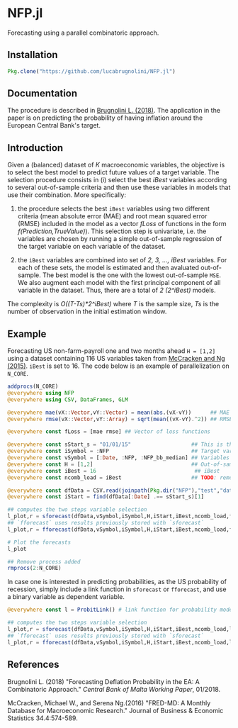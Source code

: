 # NFP.jl
Forecasting using a parallel combinatoric approach.

## Installation
```julia
Pkg.clone("https://github.com/lucabrugnolini/NFP.jl")
```

## Documentation
The procedure is described in [Brugnolini L. (2018)](https://lucabrugnolini.github.io/publication/forecasting_deflation_probability.pdf). The application in the paper is on predicting the probability of having inflation around the European Central Bank's target. 


## Introduction
Given a (balanced) dataset of _K_ macroeconomic variables, the objective is to select the best model to predict future values of a target variable. The selection procedure consists in (i) select the best _iBest_ variables according to several out-of-sample criteria and then use these variables in models that use their combination. More specifically:

1. the procedure selects the best `iBest` variables using two different criteria (mean absolute error (MAE) and root mean squared error (RMSE) included in the model as a vector _fLoss_ of functions in the form _f(Prediction,TrueValue)_). This selection step is univariate, i.e. the variables are chosen by running a simple out-of-sample  regression of the target variable on each variable of the dataset. 

2. the `iBest` variables are combined into set of _2, 3, ..., iBest_ variables. For each of these sets, the model is estimated and then avaluated out-of-sample. The best model is the one with the lowest out-of-sample `MSE`. We also augment each model with the first principal component of all variable in the dataset. Thus, there are a total of _2 (2^iBest)_ models. 

The complexity is _O((T-Ts)*2^iBest)_ where _T_ is the sample size, _Ts_ is the number of observation in the initial estimation window. 

## Example
Forecasting US non-farm-payroll one and two months ahead `H = [1,2]` using a dataset containing 116 US variables taken from [McCracken and Ng (2015)](https://amstat.tandfonline.com/doi/abs/10.1080/07350015.2015.1086655). `iBest` is set to 16. The code below is an example of parallelization on `N_CORE`. 


```julia
addprocs(N_CORE)
@everywhere using NFP
@everywhere using CSV, DataFrames, GLM

@everywhere mae(vX::Vector,vY::Vector) = mean(abs.(vX-vY))      ## MAE loss function 
@everywhere rmse(vX::Vector,vY::Array) = sqrt(mean((vX-vY).^2)) ## RMSE loss function

@everywhere const fLoss = [mae rmse] ## Vector of loss functions 

@everywhere const sStart_s = "01/01/15"                   ## This is the beginning of the out-of-sample window
@everywhere const iSymbol = :NFP                          ## Target variable
@everywhere const vSymbol = [:Date, :NFP, :NFP_bb_median] ## Variables to be removed from the dataset (non-numerical and dep. var.)
@everywhere const H = [1,2]                               ## Out-of-sample horizon
@everywhere const iBest = 16                               ## iBest
@everywhere const ncomb_load = iBest                      ## TODO: remove this option

@everywhere const dfData = CSV.read(joinpath(Pkg.dir("NFP"),"test","data.csv"), header = true)
@everywhere const iStart = find(dfData[:Date] .== sStart_s)[1]

## computes the two steps variable selection
l_plot,r = sforecast(dfData,vSymbol,iSymbol,H,iStart,iBest,ncomb_load,fLoss)
## `fforecast` uses results previously stored with `sforecast`
l_plot,r = fforecast(dfData,vSymbol,iSymbol,H,iStart,iBest,ncomb_load,fLoss)

# Plot the forecasts
l_plot

## Remove process added
rmprocs(2:N_CORE)

```

<!-- ![alt text](https://raw.githubusercontent.com/lucabrugnolini/NFP.jl/loss_function_implementation/test/nfp.png) -->

In case one is interested in predicting probabilities, as the US probability of recession, simply include a link function in `sforecast` or `fforecast`, and use a binary variable as dependent variable.

```julia
@everywhere const l = ProbitLink() # link function for probability model

## computes the two steps variable selection
l_plot,r = sforecast(dfData,vSymbol,iSymbol,H,iStart,iBest,ncomb_load,l,fLoss)
## `fforecast` uses results previously stored with `sforecast`
l_plot,r = fforecast(dfData,vSymbol,iSymbol,H,iStart,iBest,ncomb_load,l,fLoss)
```
<!-- ![alt text](https://raw.githubusercontent.com/lucabrugnolini/NFP.jl/loss_function_implementation/test/recession.png) -->

## References
Brugnolini L. (2018) "Forecasting Deflation Probability in the EA: A Combinatoric Approach." _Central Bank of Malta Working Paper_, 01/2018.

McCracken, Michael W., and Serena Ng.(2016) "FRED-MD: A Monthly Database for Macroeconomic Research." Journal of Business & Economic Statistics 34.4:574-589.


